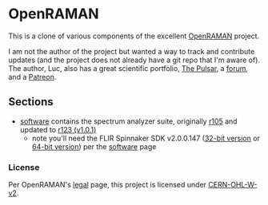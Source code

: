 # OpenRAMAN

This is a clone of various components of the excellent [OpenRAMAN](https://www.open-raman.org/) project.

I am not the author of the project but wanted a way to track and contribute updates (and the project does not already have a git repo that I'm aware of). The author, Luc, also has a great scientific portfolio, [The Pulsar](https://www.thepulsar.be), a [forum](https://talk.thepulsar.be/), and a [Patreon](https://www.patreon.com/thepulsar/).

## Sections

- [software](software) contains the spectrum analyzer suite, originally [r105](https://www.thepulsar.be/files/Spectrum%20Analyzer%20Suite%20r105.zip) and updated to [r123 (v1.0.1)](https://www.thepulsar.be/files/Spectrum%20Analyzer%20Suite%20r123.zip)
  - note you'll need the FLIR Spinnaker SDK v2.0.0.147 ([32-bit version](https://www.thepulsar.be/files/SpinnakerSDK_FULL_2.0.0.147_x86.exe) or [64-bit version](https://www.thepulsar.be/files/SpinnakerSDK_FULL_2.0.0.147_x64.exe)) per the [software](https://www.open-raman.org/build/software/) page

### License

Per OpenRAMAN's [legal](https://www.open-raman.org/about/legal/) page, this project is licensed under [CERN-OHL-W-v2](https://www.open-raman.org/cern_ohl_w_v2.pdf).
